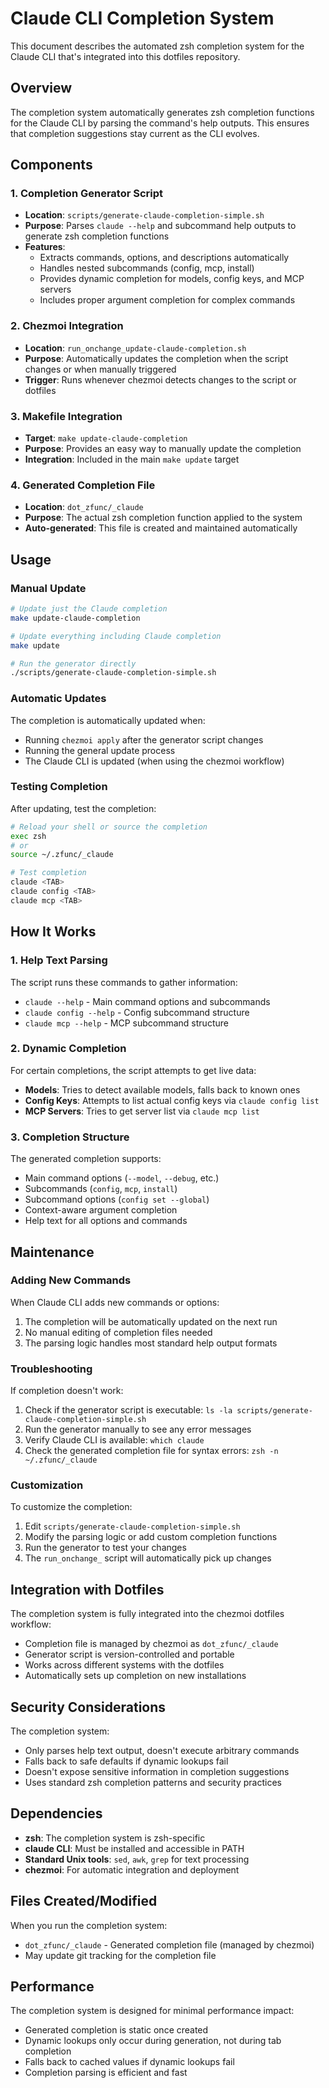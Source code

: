 # Claude CLI Completion System

This document describes the automated zsh completion system for the Claude CLI that's integrated into this dotfiles repository.

## Overview

The completion system automatically generates zsh completion functions for the Claude CLI by parsing the command's help outputs. This ensures that completion suggestions stay current as the CLI evolves.

## Components

### 1. Completion Generator Script
- **Location**: `scripts/generate-claude-completion-simple.sh`
- **Purpose**: Parses `claude --help` and subcommand help outputs to generate zsh completion functions
- **Features**:
  - Extracts commands, options, and descriptions automatically
  - Handles nested subcommands (config, mcp, install)
  - Provides dynamic completion for models, config keys, and MCP servers
  - Includes proper argument completion for complex commands

### 2. Chezmoi Integration
- **Location**: `run_onchange_update-claude-completion.sh`
- **Purpose**: Automatically updates the completion when the script changes or when manually triggered
- **Trigger**: Runs whenever chezmoi detects changes to the script or dotfiles

### 3. Makefile Integration
- **Target**: `make update-claude-completion`
- **Purpose**: Provides an easy way to manually update the completion
- **Integration**: Included in the main `make update` target

### 4. Generated Completion File
- **Location**: `dot_zfunc/_claude`
- **Purpose**: The actual zsh completion function applied to the system
- **Auto-generated**: This file is created and maintained automatically

## Usage

### Manual Update
```bash
# Update just the Claude completion
make update-claude-completion

# Update everything including Claude completion
make update

# Run the generator directly
./scripts/generate-claude-completion-simple.sh
```

### Automatic Updates
The completion is automatically updated when:
- Running `chezmoi apply` after the generator script changes
- Running the general update process
- The Claude CLI is updated (when using the chezmoi workflow)

### Testing Completion
After updating, test the completion:
```bash
# Reload your shell or source the completion
exec zsh
# or
source ~/.zfunc/_claude

# Test completion
claude <TAB>
claude config <TAB>
claude mcp <TAB>
```

## How It Works

### 1. Help Text Parsing
The script runs these commands to gather information:
- `claude --help` - Main command options and subcommands
- `claude config --help` - Config subcommand structure
- `claude mcp --help` - MCP subcommand structure

### 2. Dynamic Completion
For certain completions, the script attempts to get live data:
- **Models**: Tries to detect available models, falls back to known ones
- **Config Keys**: Attempts to list actual config keys via `claude config list`
- **MCP Servers**: Tries to get server list via `claude mcp list`

### 3. Completion Structure
The generated completion supports:
- Main command options (`--model`, `--debug`, etc.)
- Subcommands (`config`, `mcp`, `install`)
- Subcommand options (`config set --global`)
- Context-aware argument completion
- Help text for all options and commands

## Maintenance

### Adding New Commands
When Claude CLI adds new commands or options:
1. The completion will be automatically updated on the next run
2. No manual editing of completion files needed
3. The parsing logic handles most standard help output formats

### Troubleshooting
If completion doesn't work:
1. Check if the generator script is executable: `ls -la scripts/generate-claude-completion-simple.sh`
2. Run the generator manually to see any error messages
3. Verify Claude CLI is available: `which claude`
4. Check the generated completion file for syntax errors: `zsh -n ~/.zfunc/_claude`

### Customization
To customize the completion:
1. Edit `scripts/generate-claude-completion-simple.sh`
2. Modify the parsing logic or add custom completion functions
3. Run the generator to test your changes
4. The `run_onchange_` script will automatically pick up changes

## Integration with Dotfiles

The completion system is fully integrated into the chezmoi dotfiles workflow:
- Completion file is managed by chezmoi as `dot_zfunc/_claude`
- Generator script is version-controlled and portable
- Works across different systems with the dotfiles
- Automatically sets up completion on new installations

## Security Considerations

The completion system:
- Only parses help text output, doesn't execute arbitrary commands
- Falls back to safe defaults if dynamic lookups fail
- Doesn't expose sensitive information in completion suggestions
- Uses standard zsh completion patterns and security practices

## Dependencies

- **zsh**: The completion system is zsh-specific
- **claude CLI**: Must be installed and accessible in PATH
- **Standard Unix tools**: `sed`, `awk`, `grep` for text processing
- **chezmoi**: For automatic integration and deployment

## Files Created/Modified

When you run the completion system:
- `dot_zfunc/_claude` - Generated completion file (managed by chezmoi)
- May update git tracking for the completion file

## Performance

The completion system is designed for minimal performance impact:
- Generated completion is static once created
- Dynamic lookups only occur during generation, not during tab completion
- Falls back to cached values if dynamic lookups fail
- Completion parsing is efficient and fast

